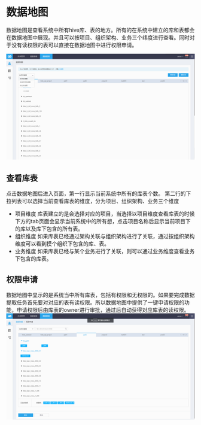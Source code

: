 # 数据地图

数据地图是查看系统中所有hive库、表的地方。所有的在系统中建立的库和表都会在数据地图中展现。并且可以按项目、组织架构、业务三个纬度进行查看。同时对于没有读权限的表可以直接在数据地图中进行权限申请。

![](../../.gitbook/assets/数据地图.png)

## 查看库表

点击数据地图后进入页面，第一行显示当前系统中所有的库表个数。 第二行的下拉列表可以选择当前查看库表的维度，分为项目、组织架构、业务三个维度

* 项目维度 库表建立的是会选择对应的项目，当选择以项目维度查看库表的时候下方的tab页面会显示当前系统中的所有想，点击项目名称后显示当前项目下的库以及库下包含的所有表。
* 组织维度 如果库表已经通过架构关联与组织架构进行了关联，通过按组织架构维度可以看到摸个组织下包含的库、表。
* 业务维度 如果库表已经与某个业务进行了关联，则可以通过业务维度查看业务下包含的库表。

## 权限申请

数据地图中显示的是系统当中所有库表，包括有权限和无权限的。如果要完成数据提取任务首先要对对应的表有读权限。所以数据地图中提供了一键申请权限的功能，申请权限后由库表的owner进行审批，通过后自动获得对应库表的读权限。 ![](../../.gitbook/assets/申请权限.png)

